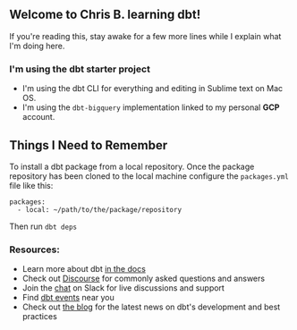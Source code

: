 ## Welcome to Chris B. learning dbt!

If you're reading this, stay awake for a few more lines while I explain what I'm doing here.

### I'm using the dbt starter project

- I'm using the dbt CLI for everything and editing in Sublime text on Mac OS. 
- I'm using the `dbt-bigquery` implementation linked to my personal __GCP__ account.

## Things I Need to Remember
To install a dbt package from a local repository. Once the package repository has been cloned to the local machine configure the `packages.yml` file like this:
```
packages:
  - local: ~/path/to/the/package/repository
```
Then run `dbt deps`

### Resources:
- Learn more about dbt [in the docs](https://docs.getdbt.com/docs/introduction)
- Check out [Discourse](https://discourse.getdbt.com/) for commonly asked questions and answers
- Join the [chat](https://community.getdbt.com/) on Slack for live discussions and support
- Find [dbt events](https://events.getdbt.com) near you
- Check out [the blog](https://blog.getdbt.com/) for the latest news on dbt's development and best practices
